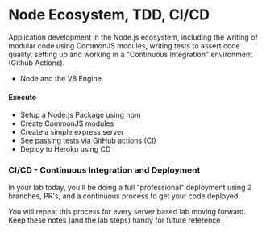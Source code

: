 # Node Ecosystem, TDD, CI/CD

Application development in the Node.js ecosystem, including the writing of modular code using CommonJS modules, writing tests to assert code quality, setting up and working in a "Continuous Integration"  environment (Github Actions).

- Node and the V8 Engine

#### Execute

- Setup a Node.js Package using npm
- Create CommonJS modules
- Create a simple express server
- See passing tests via GitHub actions (CI)
- Deploy to Heroku using CD

### CI/CD - Continuous Integration and Deployment

In your lab today, you'll be doing a full "professional" deployment using 2 branches, PR's, and a continuous process to get your code deployed.

You will repeat this process for every server based lab moving forward. Keep these notes (and the lab steps) handy for future reference

